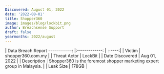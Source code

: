 ```yaml
---
Discovered: August 01, 2022
date: '2022-08-01'
title: Shopper360
image: images/blog/lockbit.png
author: Breachsense Support
draft: false
yearmonths: 2022/august
---
```



| Data Breach Report
------------:     |:-------------:    | :-----:|
| Victim      | shopper360.com.my      | 
| Threat Actor      | LockBit      | 
| Date Discovered      | Aug 01, 2022      | 
| Description      | Shopper360 is the foremost shopper marketing expert group in Malaysia.      | 
| Leak Size      | 178GB      | 

